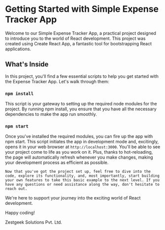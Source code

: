 # Getting Started with Simple Expense Tracker App

Welcome to our Simple Expense Tracker App, a practical project designed to introduce you to the world of React development. This project was created using Create React App, a fantastic tool for bootstrapping React applications.

## What's Inside

In this project, you'll find a few essential scripts to help you get started with the Expense Tracker App. Let's walk through them:

### `npm install` 

This script is your gateway to setting up the required node modules for the project. By running npm install, you ensure that you have all the necessary dependencies to make the app run smoothly.

### `npm start`

Once you've installed the required modules, you can fire up the app with npm start. This script initiates the app in development mode and, excitingly, opens it in your web browser at `http://localhost:3000`. You'll be able to see your project come to life as you work on it. Plus, thanks to hot-reloading, the page will automatically refresh whenever you make changes, making your development process as efficient as possible.

`Now that you've got the project set up, feel free to dive into the code, explore its functionality, and, most importantly, start building your own features to take this basic example to the next level. If you have any questions or need assistance along the way, don't hesitate to reach out.`

We're here to support your journey into the exciting world of React development.

Happy coding!

Zestgeek Solutions Pvt. Ltd.

